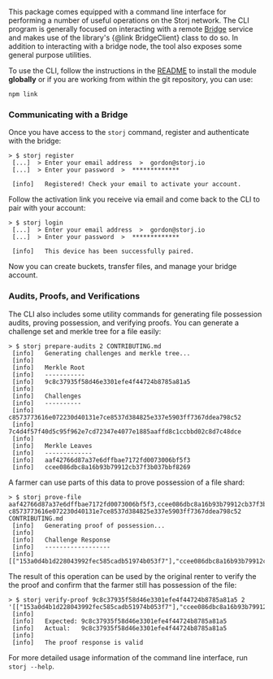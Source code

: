 This package comes equipped with a command line interface for performing a
number of useful operations on the Storj network. The CLI program is generally
focused on interacting with a remote [Bridge](https://github.com/Storj/bridge)
service and makes use of the library's {@link BridgeClient} class to do so. In
addition to interacting with a bridge node, the tool also exposes some general
purpose utilities.

To use the CLI, follow the instructions in the [README](https://github.com/Storj/core/blob/master/README.md) to install the module
**globally** or if you are working from within the git repository, you can use:

```
npm link
```

### Communicating with a Bridge

Once you have access to the `storj` command, register and authenticate with the
bridge:

```
> $ storj register
 [...]  > Enter your email address  >  gordon@storj.io
 [...]  > Enter your password  >  *************

 [info]   Registered! Check your email to activate your account.
```

Follow the activation link you receive via email and come back to the CLI to
pair with your account:

```
> $ storj login
 [...]  > Enter your email address  >  gordon@storj.io
 [...]  > Enter your password  >  *************

 [info]   This device has been successfully paired.
```

Now you can create buckets, transfer files, and manage your bridge account.

### Audits, Proofs, and Verifications

The CLI also includes some utility commands for generating file possession
audits, proving possession, and verifying proofs. You can generate a challenge
set and merkle tree for a file easily:

```
> $ storj prepare-audits 2 CONTRIBUTING.md
 [info]   Generating challenges and merkle tree...
 [info]
 [info]   Merkle Root
 [info]   -----------
 [info]   9c8c37935f58d46e3301efe4f44724b8785a81a5
 [info]
 [info]   Challenges
 [info]   ----------
 [info]   c8573773616e072230d40131e7ce8537d384825e337e5903ff7367ddea798c52
 [info]   7c4d4f57f40d5c95f962e7cd72347e4077e1885aaffd8c1ccbbd02c8d7c48dce
 [info]
 [info]   Merkle Leaves
 [info]   -------------
 [info]   aaf42766d87a37e6dffbae7172fd0073006bf5f3
 [info]   ccee086dbc8a16b93b79912cb37f3b037bbf8269
```

A farmer can use parts of this data to prove possession of a file shard:

```
> $ storj prove-file aaf42766d87a37e6dffbae7172fd0073006bf5f3,ccee086dbc8a16b93b79912cb37f3b037bbf8269 c8573773616e072230d40131e7ce8537d384825e337e5903ff7367ddea798c52 CONTRIBUTING.md
 [info]   Generating proof of possession...
 [info]
 [info]   Challenge Response
 [info]   ------------------
 [info]   [["153a0d4b1d228043992fec585cadb51974b053f7"],"ccee086dbc8a16b93b79912cb37f3b037bbf8269"]
```

The result of this operation can be used by the original renter to verify the
the proof and confirm that the farmer still has possession of the file:

```
> $ storj verify-proof 9c8c37935f58d46e3301efe4f44724b8785a81a5 2 '[["153a0d4b1d228043992fec585cadb51974b053f7"],"ccee086dbc8a16b93b79912cb37f3b037bbf8269"]'
 [info]
 [info]   Expected: 9c8c37935f58d46e3301efe4f44724b8785a81a5
 [info]   Actual:   9c8c37935f58d46e3301efe4f44724b8785a81a5
 [info]
 [info]   The proof response is valid
```

For more detailed usage information of the command line interface, run
`storj --help`.
